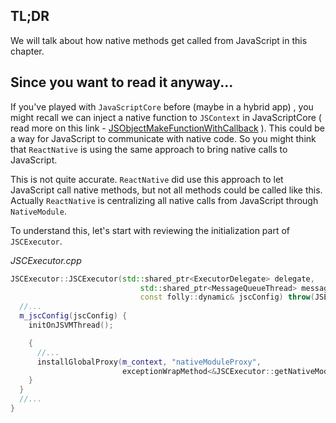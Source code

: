 ## TL;DR

We will talk about how native methods get called from JavaScript in this chapter.

## Since you want to read it anyway...

If you've played with `JavaScriptCore` before \(maybe in a hybrid app\) , you might recall we can inject a native function to `JSContext` in JavaScriptCore \( read more on this link - [JSObjectMakeFunctionWithCallback](https://developer.apple.com/documentation/javascriptcore/1451336-jsobjectmakefunctionwithcallback?language=objc) \). This could be a way for JavaScript to communicate with native code. So you might think that `ReactNative` is using the same approach to bring native calls to JavaScript.

This is not quite accurate. `ReactNative` did use this approach to let JavaScript call native methods, but not all methods could be called like this. Actually `ReactNative` is centralizing all native calls from JavaScript through `NativeModule`.

To understand this, let's start with reviewing the initialization part of `JSCExecutor`.

_JSCExecutor.cpp_

```cpp
JSCExecutor::JSCExecutor(std::shared_ptr<ExecutorDelegate> delegate,
                             std::shared_ptr<MessageQueueThread> messageQueueThread,
                             const folly::dynamic& jscConfig) throw(JSException) :
  //...
  m_jscConfig(jscConfig) {
    initOnJSVMThread();

    {
      //...
      installGlobalProxy(m_context, "nativeModuleProxy",
                         exceptionWrapMethod<&JSCExecutor::getNativeModule>());
    }
  }
  //...
}
```




